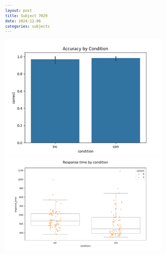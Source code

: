 ```yaml
---
layout: post
title: Subject 7029
date: 2024-12-06
categories: subjects
---
```


![](data/7029/run-22/7029_NF_acc.png)
![](data/7029/run-22/7029_NF_rt.png)
